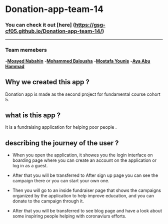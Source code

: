 # Donation-app-team-14
### You can check it out  [**here**]  (https://gsg-cf05.github.io/Donation-app-team-14/)
---
### Team memebers 
-[**Moayed Nabahin**](https://github.com/moayed-nabahin)
-[**Mohammed Balousha**](https://github.com/MohammedOmar123)
-[**Mostafa Younis**](https://github.com/mostafayounis01)
-[**Aya Abu Hammad**](https://github.com/AyaIbr23)

## Why we created this app ? 
 Donation app is made as the second project for fundamental course cohort 5.

## what is this app ? 
It is a fundraising application for helping poor people . 

## describing the journey of the user ?

- When you open the application, it showes you the login interface on boarding page
  where you can create an account on the application or log in as a guest.
- After that you will be transferred to After sign up page you can see the campaign there or you can start your own one.

- Then you will go to an inside fundraiser page that shows the campaigns organized by the application to help improve   education, and you can donate to the campaign through it. 

- After that you will be transferred to see blog page and have a look about some   inspiring people helping with coronaviurs efforts.
